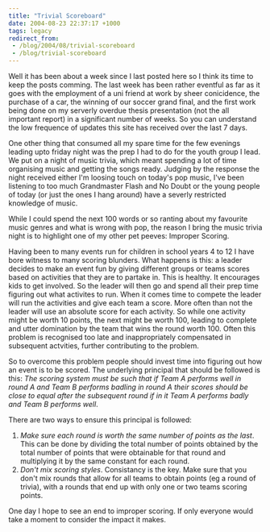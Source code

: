 ```yaml
---
title: "Trivial Scoreboard"
date: 2004-08-23 22:37:17 +1000
tags: legacy
redirect_from:
 - /blog/2004/08/trivial-scoreboard
 - /blog/trivial-scoreboard
---
```


Well it has been about a week since I last posted here so I think its time to keep the posts comming. The last week has been rather eventful as far as it goes with the employment of a uni friend at work by sheer conicidence, the purchase of a car, the winning of our soccer grand final, and the first work being done on my serverly overdue thesis presentation (not the all important report) in a significant number of weeks. So you can understand the low frequence of updates this site has received over the last 7 days.

One other thing that consumed all my spare time for the few evenings leading upto friday night was the prep I had to do for the youth group I lead. We put on a night of music trivia, which meant spending a lot of time organising music and getting the songs ready. Judging by the response the night received either I'm loosing touch on today's pop music, I've been listening to too much Grandmaster Flash and No Doubt or the young people of today (or just the ones I hang around) have a severly restricted knowledge of music.

While I could spend the next 100 words or so ranting about my favourite music genres and what is wrong with pop, the reason I bring the music trivia night is to highlight one of my other pet peeves: Improper Scoring.

Having been to many events run for children in school years 4 to 12 I have bore witness to many scoring blunders. What happens is this: a leader decides to make an event fun by giving different groups or teams scores based on activities that they are to partake in. This is healthy. It encourages kids to get involved. So the leader will then go and spend all their prep time figuring out what activites to run. When it comes time to compete the leader will run the activities and give each team a score. More often than not the leader will use an absolute score for each activity. So while one activity might be worth 10 points, the next might be worth 100, leading to complete and utter domination by the team that wins the round worth 100. Often this problem is recognised too late and inappropriately compensated in subsequent actvities, further contributing to the problem.

So to overcome this problem people should invest time into figuring out how an event is to be scored. The underlying principal that should be followed is this: <em>The scoring system must be such that if Team A performs well in round A and Team B performs badling in round A their scores should be close to equal after the subsequent round if in it Team A performs badly and Team B performs well</em>.

There are two ways to ensure this principal is followed:

 1. <em>Make sure each round is worth the same number of points as the last</em>. This can be done by dividing the total number of points obtained by the total number of points that were obtainable for that round and multiplying it by the same constant for each round.
 2. <em>Don't mix scoring styles</em>. Consistancy is the key. Make sure that you don't mix rounds that allow for all teams to obtain points (eg a round of trivia), with a rounds that end up with only one or two teams scoring points.

One day I hope to see an end to improper scoring. If only everyone would take a moment to consider the impact it makes.
